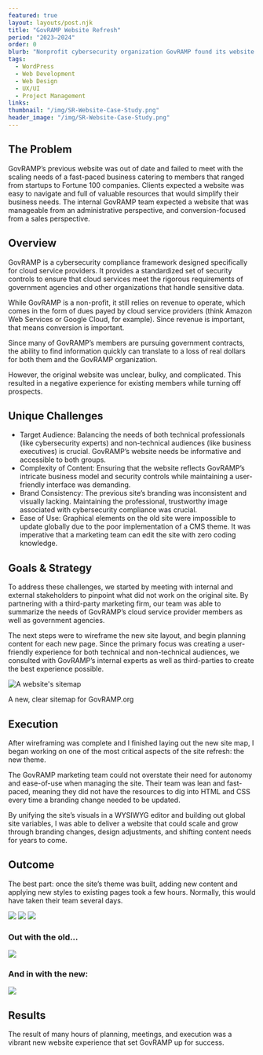 ```yaml
---
featured: true
layout: layouts/post.njk
title: "GovRAMP Website Refresh"
period: "2023–2024"
order: 0
blurb: "Nonprofit cybersecurity organization GovRAMP found its website outpaced by growing scale and client demands."
tags:
  - WordPress
  - Web Development
  - Web Design
  - UX/UI
  - Project Management
links:
thumbnail: "/img/SR-Website-Case-Study.png"
header_image: "/img/SR-Website-Case-Study.png"
---
```


## The Problem

GovRAMP’s previous website was out of date and failed to meet with the scaling needs of a fast-paced business catering to members that ranged from startups to Fortune 100 companies. Clients expected a website was easy to navigate and full of valuable resources that would simplify their business needs. The internal GovRAMP team expected a website that was manageable from an administrative perspective, and conversion-focused from a sales perspective.

## Overview

GovRAMP is a cybersecurity compliance framework designed specifically for cloud service providers. It provides a standardized set of security controls to ensure that cloud services meet the rigorous requirements of government agencies and other organizations that handle sensitive data.

While GovRAMP is a non-profit, it still relies on revenue to operate, which comes in the form of dues payed by cloud service providers (think Amazon Web Services or Google Cloud, for example). Since revenue is important, that means conversion is important.

Since many of GovRAMP’s members are pursuing government contracts, the ability to find information quickly can translate to a loss of real dollars for both them and the GovRAMP organization.

However, the original website was unclear, bulky, and complicated. This resulted in a negative experience for existing members while turning off prospects.

## Unique Challenges

- Target Audience: Balancing the needs of both technical professionals (like cybersecurity experts) and non-technical audiences (like business executives) is crucial. GovRAMP’s website needs be informative and accessible to both groups.
- Complexity of Content: Ensuring that the website reflects GovRAMP’s intricate business model and security controls while maintaining a user-friendly interface was demanding.
- Brand Consistency: The previous site’s branding was inconsistent and visually lacking. Maintaining the professional, trustworthy image associated with cybersecurity compliance was crucial.
- Ease of Use: Graphical elements on the old site were impossible to update globally due to the poor implementation of a CMS theme. It was imperative that a marketing team can edit the site with zero coding knowledge.

## Goals & Strategy

To address these challenges, we started by meeting with internal and external stakeholders to pinpoint what did not work on the original site. By partnering with a third-party marketing firm, our team was able to summarize the needs of GovRAMP’s cloud service provider members as well as government agencies.

The next steps were to wireframe the new site layout, and begin planning content for each new page. Since the primary focus was creating a user-friendly experience for both technical and non-technical audiences, we consulted with GovRAMP’s internal experts as well as third-parties to create the best experience possible.

![A website's sitemap](/img/Sitemap.png)

A new, clear sitemap for GovRAMP.org

## Execution

After wireframing was complete and I finished laying out the new site map, I began working on one of the most critical aspects of the site refresh: the new theme.

The GovRAMP marketing team could not overstate their need for autonomy and ease-of-use when managing the site. Their team was lean and fast-paced, meaning they did not have the resources to dig into HTML and CSS every time a branding change needed to be updated.

By unifying the site’s visuals in a WYSIWYG editor and building out global site variables, I was able to deliver a website that could scale and grow through branding changes, design adjustments, and shifting content needs for years to come.

## Outcome

The best part: once the site’s theme was built, adding new content and applying new styles to existing pages took a few hours. Normally, this would have taken their team several days.

<!--Click on the images below to see more of the finished product and comparisons.-->

![](/img/Register.png)
![](/img/Home-CTAS.png)
![](/img/Menus-1.png)

### Out with the old…

![](/img/Home.png)

### And in with the new:

![](/img/Home-new.png)

## Results
The result of many hours of planning, meetings, and execution was a vibrant new website experience that set GovRAMP up for success.
